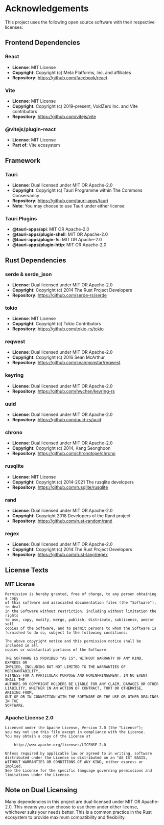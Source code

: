 # Acknowledgements

This project uses the following open source software with their respective licenses:

## Frontend Dependencies

### React
- **License**: MIT License
- **Copyright**: Copyright (c) Meta Platforms, Inc. and affiliates
- **Repository**: https://github.com/facebook/react

### Vite
- **License**: MIT License
- **Copyright**: Copyright (c) 2019-present, VoidZero Inc. and Vite contributors
- **Repository**: https://github.com/vitejs/vite

### @vitejs/plugin-react
- **License**: MIT License
- **Part of**: Vite ecosystem

## Framework

### Tauri
- **License**: Dual licensed under MIT OR Apache-2.0
- **Copyright**: Copyright (c) Tauri Programme within The Commons Conservancy
- **Repository**: https://github.com/tauri-apps/tauri
- **Note**: You may choose to use Tauri under either license

### Tauri Plugins
- **@tauri-apps/api**: MIT OR Apache-2.0
- **@tauri-apps/plugin-shell**: MIT OR Apache-2.0
- **@tauri-apps/plugin-fs**: MIT OR Apache-2.0
- **@tauri-apps/plugin-http**: MIT OR Apache-2.0

## Rust Dependencies

### serde & serde_json
- **License**: Dual licensed under MIT OR Apache-2.0
- **Copyright**: Copyright (c) 2014 The Rust Project Developers
- **Repository**: https://github.com/serde-rs/serde

### tokio
- **License**: MIT License
- **Copyright**: Copyright (c) Tokio Contributors
- **Repository**: https://github.com/tokio-rs/tokio

### reqwest
- **License**: Dual licensed under MIT OR Apache-2.0
- **Copyright**: Copyright (c) 2016 Sean McArthur
- **Repository**: https://github.com/seanmonstar/reqwest

### keyring
- **License**: Dual licensed under MIT OR Apache-2.0
- **Repository**: https://github.com/hwchen/keyring-rs

### uuid
- **License**: Dual licensed under MIT OR Apache-2.0
- **Repository**: https://github.com/uuid-rs/uuid

### chrono
- **License**: Dual licensed under MIT OR Apache-2.0
- **Copyright**: Copyright (c) 2014, Kang Seonghoon
- **Repository**: https://github.com/chronotope/chrono

### rusqlite
- **License**: MIT License
- **Copyright**: Copyright (c) 2014-2021 The rusqlite developers
- **Repository**: https://github.com/rusqlite/rusqlite

### rand
- **License**: Dual licensed under MIT OR Apache-2.0
- **Copyright**: Copyright 2018 Developers of the Rand project
- **Repository**: https://github.com/rust-random/rand

### regex
- **License**: Dual licensed under MIT OR Apache-2.0
- **Copyright**: Copyright (c) 2014 The Rust Project Developers
- **Repository**: https://github.com/rust-lang/regex

## License Texts

### MIT License
```
Permission is hereby granted, free of charge, to any person obtaining a copy
of this software and associated documentation files (the "Software"), to deal
in the Software without restriction, including without limitation the rights
to use, copy, modify, merge, publish, distribute, sublicense, and/or sell
copies of the Software, and to permit persons to whom the Software is
furnished to do so, subject to the following conditions:

The above copyright notice and this permission notice shall be included in all
copies or substantial portions of the Software.

THE SOFTWARE IS PROVIDED "AS IS", WITHOUT WARRANTY OF ANY KIND, EXPRESS OR
IMPLIED, INCLUDING BUT NOT LIMITED TO THE WARRANTIES OF MERCHANTABILITY,
FITNESS FOR A PARTICULAR PURPOSE AND NONINFRINGEMENT. IN NO EVENT SHALL THE
AUTHORS OR COPYRIGHT HOLDERS BE LIABLE FOR ANY CLAIM, DAMAGES OR OTHER
LIABILITY, WHETHER IN AN ACTION OF CONTRACT, TORT OR OTHERWISE, ARISING FROM,
OUT OF OR IN CONNECTION WITH THE SOFTWARE OR THE USE OR OTHER DEALINGS IN THE
SOFTWARE.
```

### Apache License 2.0
```
Licensed under the Apache License, Version 2.0 (the "License");
you may not use this file except in compliance with the License.
You may obtain a copy of the License at

    http://www.apache.org/licenses/LICENSE-2.0

Unless required by applicable law or agreed to in writing, software
distributed under the License is distributed on an "AS IS" BASIS,
WITHOUT WARRANTIES OR CONDITIONS OF ANY KIND, either express or implied.
See the License for the specific language governing permissions and
limitations under the License.
```

## Note on Dual Licensing

Many dependencies in this project are dual-licensed under MIT OR Apache-2.0. This means you can choose to use them under either license, whichever suits your needs better. This is a common practice in the Rust ecosystem to provide maximum compatibility and flexibility.